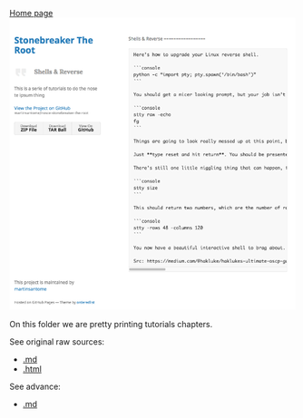 [Home page](https://martinsantome.github.io/nosce-stonebreaker-the-root/scripts/the-root.html)
![](../the-root.png)

On this folder we are pretty printing tutorials chapters.

See original raw sources:

- [.md](../raw-nosce-tutorial.md)
- [.html](../raw-nosce-tutorial.html)

See advance:

- [.md](./raw-nosce-tutorial-00.md)


